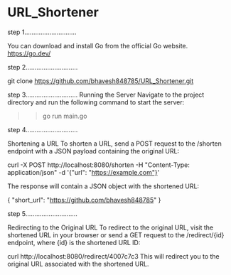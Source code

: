 # URL_Shortener

step 1.............................

You can download and install Go from the official Go website. https://go.dev/

step 2.............................

git clone https://github.com/bhavesh848785/URL_Shortener.git

step 3.............................
Running the Server
Navigate to the project directory and run the following command to start the server:

> > go run main.go

step 4.............................

Shortening a URL
To shorten a URL, send a POST request to the /shorten endpoint with a JSON payload containing the original URL:

curl -X POST http://localhost:8080/shorten -H "Content-Type: application/json" -d '{"url": "https://example.com"}'

The response will contain a JSON object with the shortened URL:

{
"short_url": "https://github.com/bhavesh848785"
}

step 5.............................

Redirecting to the Original URL
To redirect to the original URL, visit the shortened URL in your browser or send a GET request to the /redirect/{id} endpoint, where {id} is the shortened URL ID:

curl http://localhost:8080/redirect/4007c7c3
This will redirect you to the original URL associated with the shortened URL.
